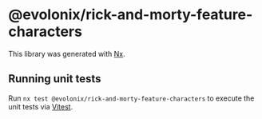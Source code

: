 # @evolonix/rick-and-morty-feature-characters

This library was generated with [Nx](https://nx.dev).

## Running unit tests

Run `nx test @evolonix/rick-and-morty-feature-characters` to execute the unit tests via [Vitest](https://vitest.dev/).
